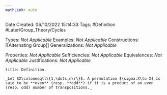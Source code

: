 ```yaml
---
mathLink: auto
---
```


<div class="topSpace"></div>

Date Created: 06/10/2022 15:14:33
Tags: #Definition #Later/Group_Theory/Cycles

Types: _Not Applicable_
Examples: _Not Applicable_
Constructions: [[Alternating Group]]
Generalizations: _Not Applicable_

Properties: _Not Applicable_
Sufficiencies: _Not Applicable_
Equivalences: _Not Applicable_
Justifications: _Not Applicable_

``` ad-Definition
title: Definition.

_Let $X\coloneqq\l\{1,\dots,n\r\}$. A permutation $\sigma:X\to X$ is said to be **even** (resp. **odd**) if it is a product of an even (resp. odd) number of transpositions._

```

